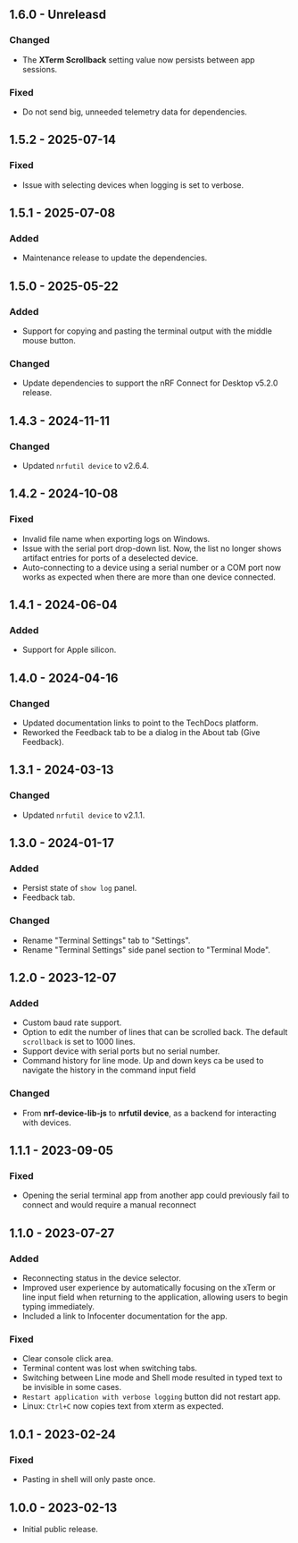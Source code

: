 ## 1.6.0 - Unreleasd

### Changed

- The **XTerm Scrollback** setting value now persists between app sessions.

### Fixed

- Do not send big, unneeded telemetry data for dependencies.

## 1.5.2 - 2025-07-14

### Fixed

- Issue with selecting devices when logging is set to verbose.

## 1.5.1 - 2025-07-08

### Added

- Maintenance release to update the dependencies.

## 1.5.0 - 2025-05-22

### Added

- Support for copying and pasting the terminal output with the middle mouse
  button.

### Changed

- Update dependencies to support the nRF Connect for Desktop v5.2.0 release.

## 1.4.3 - 2024-11-11

### Changed

- Updated `nrfutil device` to v2.6.4.

## 1.4.2 - 2024-10-08

### Fixed

- Invalid file name when exporting logs on Windows.
- Issue with the serial port drop-down list. Now, the list no longer shows
  artifact entries for ports of a deselected device.
- Auto-connecting to a device using a serial number or a COM port now works as
  expected when there are more than one device connected.

## 1.4.1 - 2024-06-04

### Added

- Support for Apple silicon.

## 1.4.0 - 2024-04-16

### Changed

- Updated documentation links to point to the TechDocs platform.
- Reworked the Feedback tab to be a dialog in the About tab (Give Feedback).

## 1.3.1 - 2024-03-13

### Changed

- Updated `nrfutil device` to v2.1.1.

## 1.3.0 - 2024-01-17

### Added

- Persist state of `show log` panel.
- Feedback tab.

### Changed

- Rename "Terminal Settings" tab to "Settings".
- Rename "Terminal Settings" side panel section to "Terminal Mode".

## 1.2.0 - 2023-12-07

### Added

- Custom baud rate support.
- Option to edit the number of lines that can be scrolled back. The default
  `scrollback` is set to 1000 lines.
- Support device with serial ports but no serial number.
- Command history for line mode. Up and down keys ca be used to navigate the
  history in the command input field

### Changed

- From **nrf-device-lib-js** to **nrfutil device**, as a backend for interacting
  with devices.

## 1.1.1 - 2023-09-05

### Fixed

- Opening the serial terminal app from another app could previously fail to
  connect and would require a manual reconnect

## 1.1.0 - 2023-07-27

### Added

- Reconnecting status in the device selector.
- Improved user experience by automatically focusing on the xTerm or line input
  field when returning to the application, allowing users to begin typing
  immediately.
- Included a link to Infocenter documentation for the app.

### Fixed

- Clear console click area.
- Terminal content was lost when switching tabs.
- Switching between Line mode and Shell mode resulted in typed text to be
  invisible in some cases.
- `Restart application with verbose logging` button did not restart app.
- Linux: `Ctrl+C` now copies text from xterm as expected.

## 1.0.1 - 2023-02-24

### Fixed

- Pasting in shell will only paste once.

## 1.0.0 - 2023-02-13

- Initial public release.
